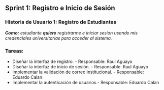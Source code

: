 ## Sprint 1: Registro e Inicio de Sesión 

### Historia de Usuario 1: Registro de Estudiantes
***Como:** estudiante **quiero** registrarme e iniciar sesion usando mis credenciales universitarias para acceder al sistema.*

### Tareas:

- Diseñar la interfaz de registro. - Responsable: Raul Aguayo
- Diseñar la interfaz de inicio de sesión. - Responsable: Raul Aguayo
- Implementar la validación de correo institucional. - Responsable: Eduardo Calan
- Implementar la autenticación de usuarios.- Responsable: Eduardo Calan

